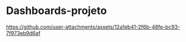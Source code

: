 # Dashboards-projeto



https://github.com/user-attachments/assets/12a1eb41-2f6b-48fe-bc93-7f973eb9d6af

